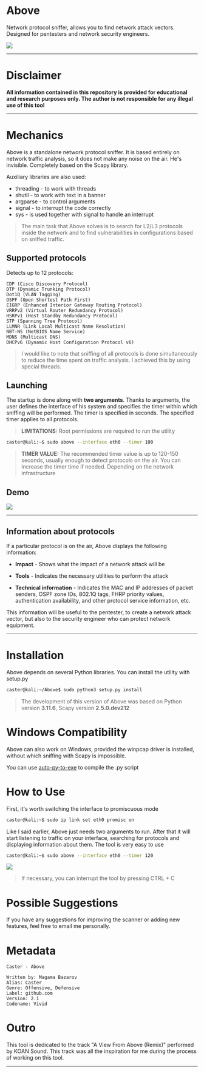 # Above

Network protocol sniffer, allows you to find network attack vectors. 
Designed for pentesters and network security engineers.

![](/logo/above_logo.png)

---

# Disclaimer

**All information contained in this repository is provided for educational and research purposes only. The author is not responsible for any illegal use of this tool**

---

# Mechanics

Above is a standalone network protocol sniffer. It is based entirely on network traffic analysis, so it does not make any noise on the air. He's invisible. Completely based on the Scapy library.

Auxiliary libraries are also used:

- threading - to work with threads
- shutil - to work with text in a banner
- argparse - to control arguments
- signal - to interrupt the code correctly
- sys - is used together with signal to handle an interrupt

> The main task that Above solves is to search for L2/L3 protocols inside the network and to find vulnerabilities in configurations based on sniffed traffic.

## Supported protocols

Detects up to 12 protocols:

```
CDP (Cisco Discovery Protocol)
DTP (Dynamic Trunking Protocol) 
Dot1Q (VLAN Tagging)
OSPF (Open Shortest Path First)
EIGRP (Enhanced Interior Gateway Routing Protocol)
VRRPv2 (Virtual Router Redundancy Protocol)
HSRPv1 (Host Standby Redundancy Protocol)
STP (Spanning Tree Protocol)
LLMNR (Link Local Multicast Name Resolution)
NBT-NS (NetBIOS Name Service)
MDNS (Multicast DNS)
DHCPv6 (Dynamic Host Configuration Protocol v6)
```

> I would like to note that sniffing of all protocols is done simultaneously to reduce the time spent on traffic analysis. I achieved this by using special threads.

## Launching

The startup is done along with **two arguments**. Thanks to arguments, the user defines the interface of his system and specifies the timer within which sniffing will be performed. The timer is specified in seconds. The specified timer applies to all protocols.

> **LIMITATIONS:** Root permissions are required to run the utility

```bash
caster@kali:~$ sudo above --interface eth0 --timer 100
```

> **TIMER VALUE:** The recommended timer value is up to 120-150 seconds, usually enough to detect protocols on the air. You can increase the timer time if needed. Depending on the network infrastructure

## Demo

![](/demo/above_demo.gif)

---

## Information about protocols

If a particular protocol is on the air, Above displays the following information:

- **Impact** - Shows what the impact of a network attack will be

- **Tools** - Indicates the necessary utilities to perform the attack 

- **Technical information** - Indicates the MAC and IP addresses of packet senders, OSPF zone IDs, 802.1Q tags, FHRP priority values, authentication availability, and other protocol service information, etc. 

This information will be useful to the pentester, to create a network attack vector, but also to the security engineer who can protect network equipment.

---

# Installation

Above depends on several Python libraries. You can install the utility with setup.py

```bash
caster@kali:~/Above$ sudo python3 setup.py install 
```

> The development of this version of Above was based on Python version **3.11.6**, Scapy version **2.5.0.dev212**

# Windows Compatibility

Above can also work on Windows, provided the winpcap driver is installed, without which sniffing with Scapy is impossible.

You can use [auto-py-to-exe](https://pypi.org/project/auto-py-to-exe/) to compile the .py script

# How to Use

First, it's worth switching the interface to promiscuous mode

```bash
caster@kali:~$ sudo ip link set eth0 promisc on 
```

Like I said earlier, Above just needs two arguments to run. After that it will start listening to traffic on your interface, searching for protocols and displaying information about them. The tool is very easy to use

```bash
caster@kali:~$ sudo above --interface eth0 --timer 120
```
![](/screens/above_example.png)

> If necessary, you can interrupt the tool by pressing CTRL + C

# Possible Suggestions

If you have any suggestions for improving the scanner or adding new features, feel free to email me personally.

# Metadata

```
Caster - Above

Written by: Magama Bazarov
Alias: Caster
Genre: Offensive, Defensive
Label: github.com
Version: 2.1
Codename: Vivid
```

# Outro

This tool is dedicated to the track "A View From Above (Remix)" performed by KOAN Sound.
This track was all the inspiration for me during the process of working on this tool.

---

